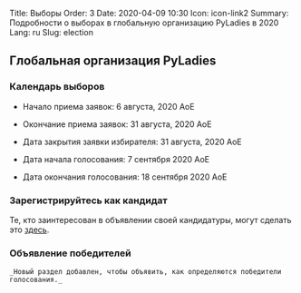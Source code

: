 Title: Выборы
Order: 3
Date: 2020-04-09 10:30
Icon: icon-link2
Summary: Подробности о выборах в глобальную организацию PyLadies в 2020
Lang: ru
Slug: election

## Глобальная организация PyLadies

### Календарь выборов


- Начало приема заявок: 6 августа, 2020 AoE
- Окончание приема заявок: 31 августа, 2020 AoE 

- Дата закрытия заявки избирателя: 31 августа, 2020 AoE 
- Дата начала голосования: 7 сентября 2020 AoE 
- Дата окончания голосования: 18 сентября 2020 AoE


###  Зарегистрируйтесь как кандидат
Те, кто заинтересован в объявлении своей кандидатуры, могут сделать это [здесь](http://elections.pyladies.com/ru/pages/apply.html).


### Объявление победителей
	_Новый раздел добавлен, чтобы объявить, как определяются победители голосования._
